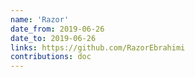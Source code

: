 ```yaml
---
name: 'Razor'
date_from: 2019-06-26
date_to: 2019-06-26
links: https://github.com/RazorEbrahimi
contributions: doc
---
```

